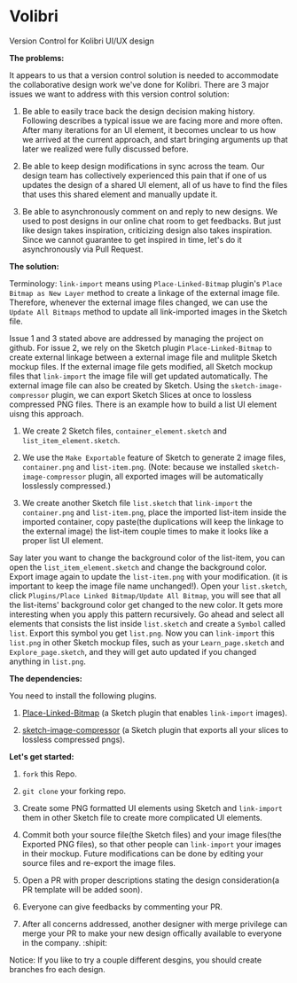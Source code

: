 # Volibri
Version Control for Kolibri UI/UX design


**The problems:**

It appears to us that a version control solution is needed to accommodate the collaborative design work we've done for Kolibri.
There are 3 major issues we want to address with this version control solution:

1. Be able to easily trace back the design decision making history. Following describes a typical issue we are facing more and more often. After many iterations for an UI element, it becomes unclear to us how we arrived at the current approach, and start bringing arguments up that later we realized were fully discussed before.

2. Be able to keep design modifications in sync across the team. Our design team has collectively experienced this pain that if one of us updates the design of a shared UI element, all of us have to find the files that uses this shared element and manually update it.

3. Be able to asynchronously comment on and reply to new designs. We used to post designs in our online chat room to get feedbacks. But just like design takes inspiration, criticizing design also takes inspiration. Since we cannot guarantee to get inspired in time, let's do it asynchronously via Pull Request.

**The solution:**

Terminology: `link-import` means using `Place-Linked-Bitmap` plugin's `Place Bitmap as New Layer` method to create a linkage of the external image file. Therefore, whenever the external image files changed, we can use the `Update All Bitmaps` method to update all link-imported images in the Sketch file.

Issue 1 and 3 stated above are addressed by managing the project on github. 
For issue 2, we rely on the Sketch plugin `Place-Linked-Bitmap` to create external linkage between a external image file and mulitple Sketch mockup files. If the external image file gets modified, all Sketch mockup files that `link-import` the image file will get updated automatically. The external image file can also be created by Sketch. Using the `sketch-image-compressor` plugin, we can export Sketch Slices at once to lossless compressed PNG files.
There is an example how to build a list UI element uisng this approach.

1. We create 2 Sketch files, `container_element.sketch` and `list_item_element.sketch`.

2. We use the `Make Exportable` feature of Sketch to generate 2 image files, `container.png` and `list-item.png`. (Note: because we installed `sketch-image-compressor` plugin, all exported images will be automatically losslessly compressed.)

3. We create another Sketch file `list.sketch` that `link-import` the `container.png` and `list-item.png`, place the imported list-item inside the imported container, copy paste(the duplications will keep the linkage to the external image) the list-item couple times to make it looks like a proper list UI element.

Say later you want to change the background color of the list-item, you can open the `list_item_element.sketch` and change the background color. Export image again to update the `list-item.png` with your modification. (it is important to keep the image file name unchanged!). Open your `list.sketch`, click `Plugins/Place Linked Bitmap/Update All Bitmap`, you will see that all the list-items' background color get changed to the new color.
It gets more interesting when you apply this pattern recursively. Go ahead and select all elements that consists the list inside `list.sketch` and create a `Symbol` called `list`. Export this symbol you get `list.png`. Now you can `link-import` this `list.png` in other Sketch mockup files, such as your `Learn_page.sketch` and `Explore_page.sketch`, and they will get auto updated if you changed anything in `list.png`.

**The dependencies:**

You need to install the following plugins.

1. [Place-Linked-Bitmap](https://github.com/frankko/Place-Linked-Bitmap) (a Sketch plugin that enables `link-import` images).

2. [sketch-image-compressor](https://github.com/BohemianCoding/sketch-image-compressor) (a Sketch plugin that exports all your slices to lossless compressed pngs).

**Let's get started:**

1. `fork` this Repo.

2. `git clone` your forking repo.

3. Create some PNG formatted UI elements using Sketch and `link-import` them in other Sketch file to create more complicated UI elements.

4. Commit both your source file(the Sketch files) and your image files(the Exported PNG files), so that other people can `link-import` your images in their mockup. Future modifications can be done by editing your source files and re-export the image files.

5. Open a PR with proper descriptions stating the design consideration(a PR template will be added soon).

6. Everyone can give feedbacks by commenting your PR.

7. After all concerns addressed, another designer with merge privilege can merge your PR to make your new design offically available to everyone in the company. :shipit:

Notice: If you like to try a couple different desgins, you should create branches fro each design.
